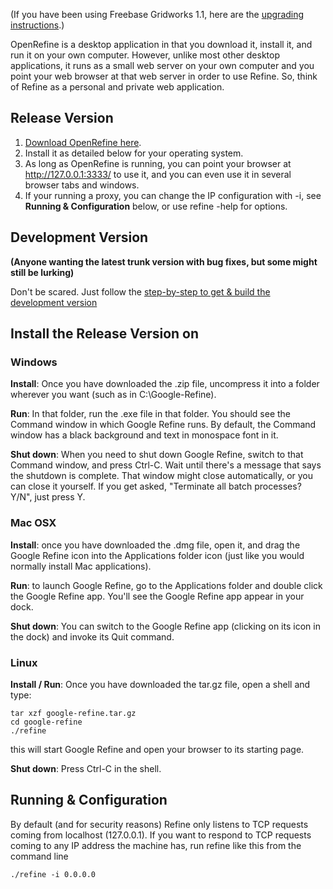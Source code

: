 (If you have been using Freebase Gridworks 1.1, here are the [upgrading instructions](Upgrading-To-2.1).)

OpenRefine is a desktop application in that you download it, install it, and run it on your own computer. However, unlike most other desktop applications, it runs as a small web server on your own computer and you point your web browser at that web server in order to use Refine. So, think of Refine as a personal and private web application.

## Release Version

1. [Download OpenRefine here](http://code.google.com/p/google-refine/wiki/Downloads?tm=2).
2. Install it as detailed below for your operating system.
3. As long as OpenRefine is running, you can point your browser at <http://127.0.0.1:3333/> to use it, and you can even use it in several browser tabs and windows.
4. If your running a proxy, you can change the IP configuration with -i, see **Running & Configuration** below, or use refine -help for options.

## Development Version

**(Anyone wanting the latest trunk version with bug fixes, but some might still be lurking)**

Don't be scared. Just follow the [step-by-step to get & build the development version](http://code.google.com/p/google-refine/wiki/GetDevelopmentVersion)

## Install the Release Version on

### Windows

**Install**: Once you have downloaded the .zip file, uncompress it into a folder wherever you want (such as in C:\Google-Refine).

**Run**: In that folder, run the .exe file in that folder. You should see the Command window in which Google Refine runs. By default, the Command window has a black background and text in monospace font in it.

**Shut down**: When you need to shut down Google Refine, switch to that Command window, and press Ctrl-C. Wait until there's a message that says the shutdown is complete. That window might close automatically, or you can close it yourself. If you get asked, "Terminate all batch processes? Y/N", just press Y.

### Mac OSX

**Install**: once you have downloaded the .dmg file, open it, and drag the Google Refine icon into the Applications folder icon (just like you would normally install Mac applications).

**Run**: to launch Google Refine, go to the Applications folder and double click the Google Refine app. You'll see the Google Refine app appear in your dock.

**Shut down**: You can switch to the Google Refine app (clicking on its icon in the dock) and invoke its Quit command.

### Linux

**Install / Run**: Once you have downloaded the tar.gz file, open a shell and type:

    tar xzf google-refine.tar.gz
    cd google-refine
    ./refine
this will start Google Refine and open your browser to its starting page.

**Shut down**: Press Ctrl-C in the shell.

## Running & Configuration
By default (and for security reasons) Refine only listens to TCP requests coming from localhost (127.0.0.1). If you want to respond to TCP requests coming to any IP address the machine has, run refine like this from the command line

`./refine -i 0.0.0.0`